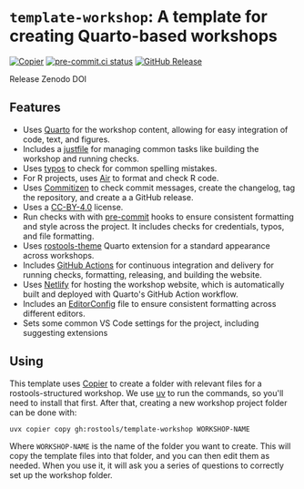 # `template-workshop`: A template for creating Quarto-based workshops

[![Copier](https://img.shields.io/endpoint?url=https://raw.githubusercontent.com/copier-org/copier/master/img/badge/badge-grayscale-inverted-border-teal.json)](https://github.com/copier-org/copier)
[![pre-commit.ci status](https://results.pre-commit.ci/badge/github/rostools/tempate-workshop/main.svg)](https://results.pre-commit.ci/latest/github/rostools/template-workshop/main)
[![GitHub Release](https://img.shields.io/github/v/release/rostools/template-workshop)](https://github.com/rostools/template-workshop/releases/latest)


Release
Zenodo DOI

## Features

- Uses [Quarto](https://quarto.org/) for the workshop content, allowing for easy
  integration of code, text, and figures.
- Includes a [justfile](https://just.systems/man/en/) for managing common tasks
  like building the workshop and running checks.
- Uses [typos](https://github.com/crate-ci/typos) to check for common
  spelling mistakes. 
- For R projects, uses [Air](https://posit-dev.github.io/air/) to format and check
  R code.
- Uses [Commitizen](https://commitizen-tools.github.io/commitizen/) to check
  commit messages, create the changelog, tag the repository, and create a
  a GitHub release.
- Uses a [CC-BY-4.0](https://creativecommons.org/licenses/by/4.0/) license.
- Run checks with with [pre-commit](https://pre-commit.com/) hooks to ensure
  consistent formatting and style across the project. It includes checks for
  credentials, typos, and file formatting.
- Uses [rostools-theme]() Quarto extension for a standard appearance across
  workshops.
- Includes [GitHub Actions](https://docs.github.com/en/actions) for continuous
  integration and delivery for running checks, formatting, releasing, and building
  the website.
- Uses [Netlify](https://www.netlify.com/) for hosting the workshop website,
  which is automatically built and deployed with Quarto's GitHub Action workflow.
- Includes an [EditorConfig](https://editorconfig.org/) file to ensure consistent
  formatting across different editors.
- Sets some common VS Code settings for the project, including suggesting 
  extensions 
  

## Using

This template uses [Copier](https://copier.readthedocs.io/) to create a folder
with relevant files for a rostools-structured workshop. We use
[uv](https://docs.astral.sh/uv) to run the commands, so you'll need to install
that first. After that, creating a new workshop project folder can be done with:

```bash
uvx copier copy gh:rostools/template-workshop WORKSHOP-NAME
```

Where `WORKSHOP-NAME` is the name of the folder you want to create. This will
copy the template files into that folder, and you can then edit them as needed.
When you use it, it will ask you a series of questions to correctly set up the
workshop folder.
